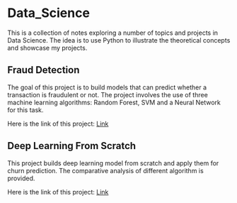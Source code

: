 # Data_Science

This is a collection of notes exploring a number of topics and projects in Data Science. The idea is to use Python to illustrate the theoretical concepts and showcase my projects.

## Fraud Detection

The goal of this project is to build models that can predict whether a transaction is fraudulent or not. The project involves the use of three machine learning algorithms: Random Forest, SVM and a Neural Network for this task.

Here is the link of this project: [Link](Fraud_Detection)

## Deep Learning From Scratch

This project builds deep learning model from scratch and apply them for churn prediction. The comparative analysis of different algorithm is provided.

Here is the link of this project: [Link](Deep_Learning)
